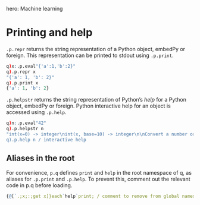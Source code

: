 hero: Machine learning

# Printing and help


`.p.repr` returns the string representation of a Python object, embedPy or foreign.
This representation can be printed to stdout using `.p.print`.
```q
q)x:.p.eval"{'a':1,'b':2}"
q).p.repr x
"{'a': 1, 'b': 2}"
q).p.print x
{'a': 1, 'b': 2}
```
`.p.helpstr` returns the string representation of Python’s _help_ for a Python object, embedPy or foreign. 
Python interactive help for an object is accessed using `.p.help`.
```q
q)n:.p.eval"42"
q).p.helpstr n
"int(x=0) -> integer\nint(x, base=10) -> integer\n\nConvert a number or strin..
q).p.help n / interactive help
```


## Aliases in the root

For convenience, `p.q` defines `print` and `help` in the root namespace of q, as aliases for `.p.print` and `.p.help`. To prevent this, comment out the relevant code in p.q before loading.
```q
{@[`.;x;:;get x]}each`help`print; / comment to remove from global namespace
```


